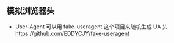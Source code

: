 ## 模拟浏览器头
* User-Agent 可以用 fake-useragent 这个项目来随机生成 UA 头
https://github.com/EDDYCJY/fake-useragent

